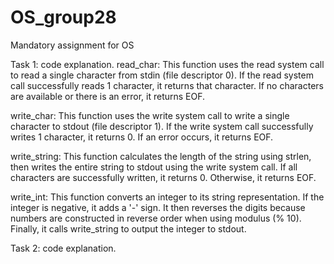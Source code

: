 # OS_group28
Mandatory assignment for OS

Task 1: code explanation.
read_char:
This function uses the read system call to read a single character from stdin (file descriptor 0).
If the read system call successfully reads 1 character, it returns that character. If no characters are available or there is an error, it returns EOF.

write_char:
This function uses the write system call to write a single character to stdout (file descriptor 1).
If the write system call successfully writes 1 character, it returns 0. If an error occurs, it returns EOF.

write_string:
This function calculates the length of the string using strlen, then writes the entire string to stdout using the write system call.
If all characters are successfully written, it returns 0. Otherwise, it returns EOF.

write_int:
This function converts an integer to its string representation. If the integer is negative, it adds a '-' sign.
It then reverses the digits because numbers are constructed in reverse order when using modulus (% 10).
Finally, it calls write_string to output the integer to stdout.



Task 2: code explanation.

